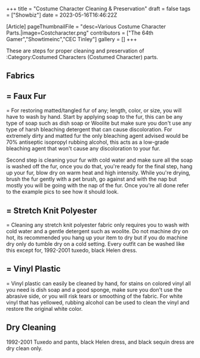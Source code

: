 +++
title = "Costume Character Cleaning & Preservation"
draft = false
tags = ["Showbiz"]
date = 2023-05-16T16:46:22Z

[Article]
pageThumbnailFile = "desc=Various Costume Character Parts.|image=Costcharacter.png"
contributors = ["The 64th Gamer","Showtimeinc","CEC Tinley"]
gallery = []
+++


These are steps for proper cleaning and preservation of :Category:Costumed Characters (Costumed Character) parts.

<h2> Fabrics </h2>

<h2>= Faux Fur </h2>=
For restoring matted/tangled fur of any; length, color, or size, you will have to wash by hand. Start by applying soap to the fur, this can be any type of soap such as dish soap or Woolite but make sure you don't use any type of harsh bleaching detergent that can cause discoloration. For extremely dirty and matted fur the only bleaching agent advised would be 70% antiseptic isopropyl rubbing alcohol, this acts as a low-grade bleaching agent that won't cause any discoloration to your fur. 

Second step is cleaning your fur with cold water and make sure all the soap is washed off the fur, once you do that, you're ready for the final step, hang up your fur, blow dry on warm heat and high intensity. While you're drying, brush the fur gently with a pet brush, go against and with the nap but mostly you will be going with the nap of the fur. Once you're all done refer to the example pics to see how it should look.


<h2>= Stretch Knit Polyester </h2>=
Cleaning any stretch knit polyester fabric only requires you to wash with cold water and a gentle detergent such as woolite. Do not machine dry on hot, its recommended you hang up your item to dry but if you do machine dry only do tumble dry on a cold setting. Every outfit can be washed like this except for, 1992-2001 tuxedo, black Helen dress. 

<h2>= Vinyl Plastic </h2>=
Vinyl plastic can easily be cleaned by hand, for stains on colored vinyl all you need is dish soap and a good sponge, make sure you don't use the abrasive side, or you will risk tears or smoothing of the fabric. For white vinyl that has yellowed, rubbing alcohol can be used to clean the vinyl and restore the original white color.
<h2> Dry Cleaning </h2>
1992-2001 Tuxedo and pants, black Helen dress, and black sequin dress are dry clean only.